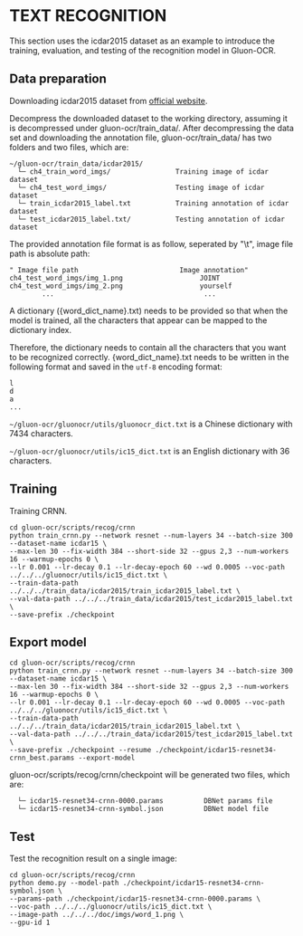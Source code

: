 # TEXT RECOGNITION

This section uses the icdar2015 dataset as an example to introduce the training, evaluation, and testing of the recognition model in Gluon-OCR.

## Data preparation

Downloading icdar2015 dataset from [official website](https://rrc.cvc.uab.es/?ch=4&com=downloads).

Decompress the downloaded dataset to the working directory, assuming it is decompressed under gluon-ocr/train_data/.
After decompressing the data set and downloading the annotation file, gluon-ocr/train_data/ has two folders and two files, which are:
```
~/gluon-ocr/train_data/icdar2015/
  └─ ch4_train_word_imgs/                Training image of icdar dataset
  └─ ch4_test_word_imgs/                 Testing image of icdar dataset
  └─ train_icdar2015_label.txt           Training annotation of icdar dataset
  └─ test_icdar2015_label.txt/           Testing annotation of icdar dataset
```
The provided annotation file format is as follow, seperated by "\t", image file path is absolute path:
```
" Image file path                         Image annotation"
ch4_test_word_imgs/img_1.png                   JOINT
ch4_test_word_imgs/img_2.png                   yourself
        ...                                     ...
```

A dictionary ({word_dict_name}.txt) needs to be provided so that when the model is trained, all the characters that appear can be mapped to the dictionary index.

Therefore, the dictionary needs to contain all the characters that you want to be recognized correctly. {word_dict_name}.txt needs to be written in the following format and saved in the `utf-8` encoding format:

```
l
d
a
...
```

`~/gluon-ocr/gluonocr/utils/gluonocr_dict.txt` is a Chinese dictionary with 7434 characters.

`~/gluon-ocr/gluonocr/utils/ic15_dict.txt` is an English dictionary with 36 characters.

## Training
Training CRNN.
```shell
cd gluon-ocr/scripts/recog/crnn
python train_crnn.py --network resnet --num-layers 34 --batch-size 300 --dataset-name icdar15 \
--max-len 30 --fix-width 384 --short-side 32 --gpus 2,3 --num-workers 16 --warmup-epochs 0 \
--lr 0.001 --lr-decay 0.1 --lr-decay-epoch 60 --wd 0.0005 --voc-path ../../../gluonocr/utils/ic15_dict.txt \
--train-data-path ../../../train_data/icdar2015/train_icdar2015_label.txt \
--val-data-path ../../../train_data/icdar2015/test_icdar2015_label.txt \
--save-prefix ./checkpoint
```

## Export model
```shell
cd gluon-ocr/scripts/recog/crnn
python train_crnn.py --network resnet --num-layers 34 --batch-size 300 --dataset-name icdar15 \
--max-len 30 --fix-width 384 --short-side 32 --gpus 2,3 --num-workers 16 --warmup-epochs 0 \
--lr 0.001 --lr-decay 0.1 --lr-decay-epoch 60 --wd 0.0005 --voc-path ../../../gluonocr/utils/ic15_dict.txt \
--train-data-path ../../../train_data/icdar2015/train_icdar2015_label.txt \
--val-data-path ../../../train_data/icdar2015/test_icdar2015_label.txt \
--save-prefix ./checkpoint --resume ./checkpoint/icdar15-resnet34-crnn_best.params --export-model
```

gluon-ocr/scripts/recog/crnn/checkpoint will be generated two files, which are:

```
  └─ icdar15-resnet34-crnn-0000.params          DBNet params file
  └─ icdar15-resnet34-crnn-symbol.json          DBNet model file
```

## Test
Test the recognition result on a single image:
```shell
cd gluon-ocr/scripts/recog/crnn
python demo.py --model-path ./checkpoint/icdar15-resnet34-crnn-symbol.json \
--params-path ./checkpoint/icdar15-resnet34-crnn-0000.params \
--voc-path ../../../gluonocr/utils/ic15_dict.txt \
--image-path ../../../doc/imgs/word_1.png \
--gpu-id 1 
```